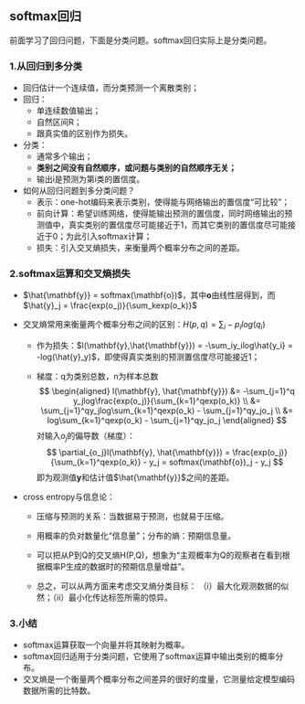## softmax回归

前面学习了回归问题，下面是分类问题。softmax回归实际上是分类问题。

### 1.从回归到多分类

- 回归估计一个连续值，而分类预测一个离散类别；
- 回归：
   - 单连续数值输出；
   - 自然区间R；
   - 跟真实值的区别作为损失。
- 分类：
   - 通常多个输出；
   - **类别之间没有自然顺序，或问题与类别的自然顺序无关；**
   - 输出i是预测为第i类的置信度。
- 如何从回归问题到多分类问题？
   - 表示：one-hot编码来表示类别，使得能与网络输出的置信度“可比较”；
   - 前向计算：希望训练网络，使得能输出预测的置信度，同时网络输出的预测值中，真实类别的置信度尽可能接近于1，而其它类别的置信度尽可能接近于0；为此引入softmax计算；
   - 损失：引入交叉熵损失，来衡量两个概率分布之间的差距。

### 2.softmax运算和交叉熵损失

- $\hat{\mathbf{y}} = softmax(\mathbf{o})$，其中$\mathbf{o}$由线性层得到，而$\hat{y}_j = \frac{exp(o_j)}{\sum_kexp(o_k)}$

- 交叉熵常用来衡量两个概率分布之间的区别：$H(p,q)=\sum_i-p_ilog(q_i)$

   - 作为损失：$l(\mathbf{y},\hat{\mathbf{y}}) = -\sum_iy_ilog\hat{y_i} = -log(\hat{y}_y)$，即使得真实类别的预测置信度尽可能接近1；

   - 梯度：q为类别总数，n为样本总数
     $$
     \begin{aligned}
     l(\mathbf{y}, \hat{\mathbf{y}}) &= -\sum_{j=1}^q
     y_jlog\frac{exp(o_j)}{\sum_{k=1}^qexp(o_k)} \\
     &= \sum_{j=1}^qy_jlog\sum_{k=1}^qexp(o_k) - \sum_{j=1}^qy_jo_j \\
     &= log\sum_{k=1}^qexp(o_k) - \sum_{j=1}^qy_jo_j
     \end{aligned}
     $$
     对输入$o_j$的偏导数（梯度）：
     $$
     \partial_{o_j}l(\mathbf{y}, \hat{\mathbf{y}}) = \frac{exp(o_j)}{\sum_{k=1}^qexp(o_k)} - y_j = softmax(\mathbf{o})_j - y_j
     $$
     即为观测值$\mathbf{y}$和估计值$\hat{\mathbf{y}}$之间的差距。

- cross entropy与信息论：

   - 压缩与预测的关系：当数据易于预测，也就易于压缩。

   - 用概率的负对数量化“信息量”；分布的熵：预期信息量。

   - 可以把从P到Q的交叉熵H(P,Q)，想象为“主观概率为Q的观察者在看到根据概率P生成的数据时的预期信息量增益”。
   - 总之，可以从两方面来考虑交叉熵分类目标： （i）最大化观测数据的似然；（ii）最小化传达标签所需的惊异。

### 3.小结

- softmax运算获取一个向量并将其映射为概率。
- softmax回归适用于分类问题，它使用了softmax运算中输出类别的概率分布。
- 交叉熵是一个衡量两个概率分布之间差异的很好的度量，它测量给定模型编码数据所需的比特数。